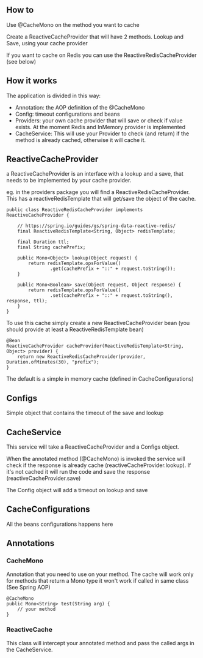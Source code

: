 ## How to 

Use @CacheMono on the method you want to cache

Create a ReactiveCacheProvider that will have 2 methods. Lookup and Save, using your cache provider

If you want to cache on Redis you can use the ReactiveRedisCacheProvider (see below)

## How it works

The application is divided in this way:

* Annotation: the AOP definition of the @CacheMono
* Config: timeout configurations and beans 
* Providers: your own cache provider that will save or check if value exists. At the moment Redis and InMemory provider is implemented
* CacheService: This will use your Provider to check (and return) if the method is already cached, otherwise it will cache it.

## ReactiveCacheProvider
a ReactiveCacheProvider is an interface with a lookup and a save, that needs to be implemented by your cache provider.

eg. in the providers package you will find a ReactiveRedisCacheProvider. This has a reactiveRedisTemplate that will get/save the object of the cache.

```
public class ReactiveRedisCacheProvider implements ReactiveCacheProvider {

    // https://spring.io/guides/gs/spring-data-reactive-redis/
    final ReactiveRedisTemplate<String, Object> redisTemplate;

    final Duration ttl;
    final String cachePrefix;

    public Mono<Object> lookup(Object request) {
        return redisTemplate.opsForValue()
                .get(cachePrefix + "::" + request.toString());
    }

    public Mono<Boolean> save(Object request, Object response) {
        return redisTemplate.opsForValue()
                .set(cachePrefix + "::" + request.toString(), response, ttl);
    }
}
```

To use this cache simply create a new ReactiveCacheProvider bean (you should provide at least a ReactiveRedisTemplate bean)

    @Bean
    ReactiveCacheProvider cacheProvider(ReactiveRedisTemplate<String, Object> provider) {
        return new ReactiveRedisCacheProvider(provider, Duration.ofMinutes(30), "prefix");
    }

The default is a simple in memory cache (defined in CacheConfigurations)

## Configs
Simple object that contains the timeout of the save and lookup

## CacheService
This service will take a ReactiveCacheProvider and a Configs object. 

When the annotated method (@CacheMono) is invoked the service will check if the response is already cache (reactiveCacheProvider.lookup).
If it's not cached it will run the code and save the response (reactiveCacheProvider.save)

The Config object will add a timeout on lookup and save

## CacheConfigurations

All the beans configurations happens here

## Annotations

### CacheMono
Annotation that you need to use on your method.
The cache will work only for methods that return a Mono type it won't work if called in same class (See Spring AOP)

```
@CacheMono
public Mono<String> test(String arg) {
    // your method
}
```

### ReactiveCache
This class will intercept your annotated method and pass the called args in the CacheService.
 